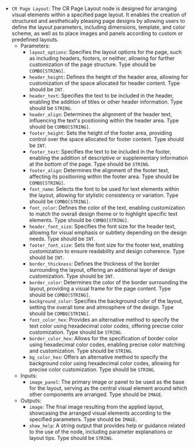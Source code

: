 - `CR Page Layout`: The CR Page Layout node is designed for arranging visual elements within a specified page layout. It enables the creation of structured and aesthetically pleasing page designs by allowing users to define the layout parameters, including dimensions, template, and color scheme, as well as to place images and panels according to custom or predefined layouts.
    - Parameters:
        - `layout_options`: Specifies the layout options for the page, such as including headers, footers, or neither, allowing for further customization of the page structure. Type should be `COMBO[STRING]`.
        - `header_height`: Defines the height of the header area, allowing for customization of the space allocated for header content. Type should be `INT`.
        - `header_text`: Specifies the text to be included in the header, enabling the addition of titles or other header information. Type should be `STRING`.
        - `header_align`: Determines the alignment of the header text, influencing the text's positioning within the header area. Type should be `COMBO[STRING]`.
        - `footer_height`: Sets the height of the footer area, providing control over the space allocated for footer content. Type should be `INT`.
        - `footer_text`: Specifies the text to be included in the footer, enabling the addition of descriptive or supplementary information at the bottom of the page. Type should be `STRING`.
        - `footer_align`: Determines the alignment of the footer text, affecting its positioning within the footer area. Type should be `COMBO[STRING]`.
        - `font_name`: Selects the font to be used for text elements within the layout, allowing for stylistic consistency or variation. Type should be `COMBO[STRING]`.
        - `font_color`: Defines the color of the text, enabling customization to match the overall design theme or to highlight specific text elements. Type should be `COMBO[STRING]`.
        - `header_font_size`: Specifies the font size for the header text, allowing for visual emphasis or subtlety depending on the design needs. Type should be `INT`.
        - `footer_font_size`: Sets the font size for the footer text, enabling customization to ensure readability and design coherence. Type should be `INT`.
        - `border_thickness`: Defines the thickness of the border surrounding the layout, offering an additional layer of design customization. Type should be `INT`.
        - `border_color`: Determines the color of the border surrounding the layout, providing a visual frame for the page content. Type should be `COMBO[STRING]`.
        - `background_color`: Specifies the background color of the layout, setting the overall tone and atmosphere of the design. Type should be `COMBO[STRING]`.
        - `font_color_hex`: Provides an alternative method to specify the text color using hexadecimal color codes, offering precise color customization. Type should be `STRING`.
        - `border_color_hex`: Allows for the specification of border color using hexadecimal color codes, enabling precise color matching and customization. Type should be `STRING`.
        - `bg_color_hex`: Offers an alternative method to specify the background color using hexadecimal color codes, allowing for precise color customization. Type should be `STRING`.
    - Inputs:
        - `image_panel`: The primary image or panel to be used as the base for the layout, serving as the central visual element around which other components are arranged. Type should be `IMAGE`.
    - Outputs:
        - `image`: The final image resulting from the applied layout, showcasing the arranged visual elements according to the specified parameters. Type should be `IMAGE`.
        - `show_help`: A string output that provides help or guidance related to the use of the node, including parameter explanations or layout tips. Type should be `STRING`.
